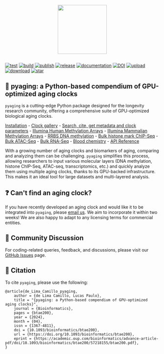 <p align="center">
  <img height="160" src="docs/_static/logo.png" />
</p>

##

[![test](https://github.com/rsinghlab/pyaging/actions/workflows/test.yml/badge.svg)](https://github.com/rsinghlab/pyaging/actions/workflows/test.yml)
[![build](https://github.com/rsinghlab/pyaging/actions/workflows/build.yml/badge.svg)](https://github.com/rsinghlab/pyaging/actions/workflows/build.yml)
[![publish](https://github.com/rsinghlab/pyaging/actions/workflows/publish.yml/badge.svg)](https://github.com/rsinghlab/pyaging/actions/workflows/publish.yml)
[![release](https://github.com/rsinghlab/pyaging/actions/workflows/release.yml/badge.svg)](https://github.com/rsinghlab/pyaging/actions/workflows/release.yml)
[![documentation](https://readthedocs.org/projects/pyaging/badge/?version=latest)](https://pyaging.readthedocs.io/en/latest/)
[![DOI](https://img.shields.io/badge/DOI-10.1093%2Fbioinformatics%2Fbtae200-blue.svg)](https://doi.org/10.1093/bioinformatics/btae200)
[![upload](https://img.shields.io/pypi/v/pyaging?logo=PyPI)](https://pypi.org/project/pyaging/) 
[![download](https://static.pepy.tech/badge/pyaging)](https://pepy.tech/project/pyaging)
[![star](https://img.shields.io/github/stars/rsinghlab/pyaging?logo=GitHub&color=red)](https://github.com/rsinghlab/pyaging/stargazers)

## 🐍 **pyaging**: a Python-based compendium of GPU-optimized aging clocks

`pyaging` is a cutting-edge Python package designed for the longevity research community, offering a comprehensive suite of GPU-optimized biological aging clocks.

[Installation](https://pyaging.readthedocs.io/en/latest/installation.html) - [Clock gallery](https://pyaging.readthedocs.io/en/latest/clock_glossary.html) - [Search, cite, get metadata and clock parameters](https://pyaging.readthedocs.io/en/latest/tutorial_utils.html) - [Illumina Human Methylation Arrays](https://pyaging.readthedocs.io/en/latest/tutorial_dnam_illumina_human_array.html) - [Illumina Mammalian Methylation Arrays](https://pyaging.readthedocs.io/en/latest/tutorial_dnam_illumina_mammalian_array.html) - [RRBS DNA methylation](https://pyaging.readthedocs.io/en/latest/tutorial_dnam_rrbs.html) - [Bulk histone mark ChIP-Seq](https://pyaging.readthedocs.io/en/latest/tutorial_histonemarkchipseq.html) - [Bulk ATAC-Seq](https://pyaging.readthedocs.io/en/latest/tutorial_atacseq.html) - [Bulk RNA-Seq](https://pyaging.readthedocs.io/en/latest/tutorial_rnaseq.html) - [Blood chemistry](https://pyaging.readthedocs.io/en/latest/tutorial_bloodchemistry.html) - [API Reference](https://pyaging.readthedocs.io/en/latest/pyaging.html)

With a growing number of aging clocks and biomarkers of aging, comparing and analyzing them can be challenging. `pyaging` simplifies this process, allowing researchers to input various molecular layers (DNA methylation, histone ChIP-Seq, ATAC-seq, transcriptomics, etc.) and quickly analyze them using multiple aging clocks, thanks to its GPU-backed infrastructure. This makes it an ideal tool for large datasets and multi-layered analysis.

## ❓ Can't find an aging clock?

If you have recently developed an aging clock and would like it to be integrated into `pyaging`, please [email us](lucas_camillo@alumni.brown.edu). We aim to incorporate it within two weeks! We are also happy to adapt to any licensing terms for commercial entities.

## 💬 Community Discussion
For coding-related queries, feedback, and discussions, please visit our [GitHub Issues](https://github.com/rsinghlab/pyaging/issues) page.

## 📖 Citation

To cite `pyaging`, please use the following:

```
@article{de_Lima_Camillo_pyaging,
    author = {de Lima Camillo, Lucas Paulo},
    title = "{pyaging: a Python-based compendium of GPU-optimized aging clocks}",
    journal = {Bioinformatics},
    pages = {btae200},
    year = {2024},
    month = {04},
    issn = {1367-4811},
    doi = {10.1093/bioinformatics/btae200},
    url = {https://doi.org/10.1093/bioinformatics/btae200},
    eprint = {https://academic.oup.com/bioinformatics/advance-article-pdf/doi/10.1093/bioinformatics/btae200/57218155/btae200.pdf},
}
```